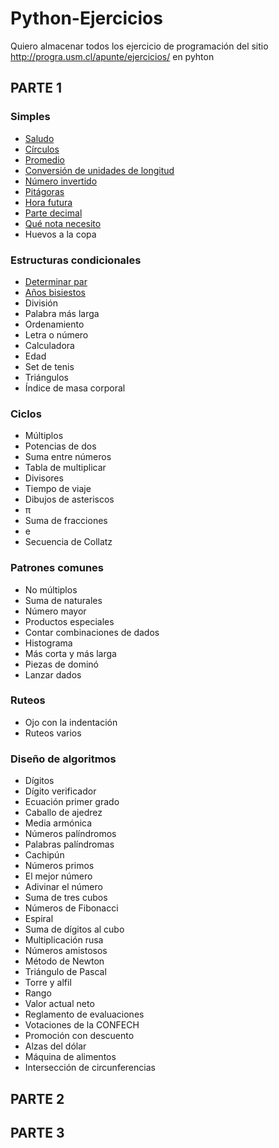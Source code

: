 # Python-Ejercicios
Quiero almacenar todos los ejercicio de programación del sitio http://progra.usm.cl/apunte/ejercicios/ en pyhton

## PARTE 1

### Simples

- <a href="parte1/01_saludo.py">Saludo</a>
- <a href="parte1/02_circulos.py">Círculos</a>
- <a href="parte1/03_promedios.py"> Promedio </a>
- <a href="parte1/04_cm_a_pugladas.py"> Conversión de unidades de longitud </a>
- <a href="parte1/05_numero_invertido.py"> Número invertido </a>
- <a href="parte1/06_pitagoras.py"> Pitágoras </a>
- <a href="parte1/07_Hora_futura.py"> Hora futura </a>
- <a href="parte1/08_Parte_decimal.py"> Parte decimal </a>
- <a href="parte1/09_Que_nota_necesito">Qué nota necesito </a>
- Huevos a la copa

### Estructuras condicionales
- <a href="parte1/11_Determinar_par">Determinar par</a>
- <a href="parte1/12_años_bisiestos">Años bisiestos</a>
- División
- Palabra más larga
- Ordenamiento
- Letra o número
- Calculadora
- Edad
- Set de tenis
- Triángulos
- Índice de masa corporal

### Ciclos
- Múltiplos
- Potencias de dos
- Suma entre números
- Tabla de multiplicar
- Divisores
- Tiempo de viaje
- Dibujos de asteriscos
- π
- Suma de fracciones
- e
- Secuencia de Collatz

### Patrones comunes
- No múltiplos
- Suma de naturales
- Número mayor
- Productos especiales
- Contar combinaciones de dados
- Histograma
- Más corta y más larga
- Piezas de dominó
- Lanzar dados

### Ruteos
- Ojo con la indentación
- Ruteos varios

### Diseño de algoritmos
- Dígitos
- Dígito verificador
- Ecuación primer grado
- Caballo de ajedrez
- Media armónica
- Números palíndromos
- Palabras palíndromas
- Cachipún
- Números primos
- El mejor número
- Adivinar el número
- Suma de tres cubos
- Números de Fibonacci
- Espiral
- Suma de dígitos al cubo
- Multiplicación rusa
- Números amistosos
- Método de Newton
- Triángulo de Pascal
- Torre y alfil
- Rango
- Valor actual neto
- Reglamento de evaluaciones
- Votaciones de la CONFECH
- Promoción con descuento
- Alzas del dólar
- Máquina de alimentos
- Intersección de circunferencias

## PARTE 2


## PARTE 3

